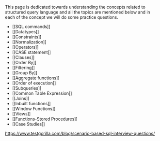This page is dedicated towards understanding the concepts related to structured query language and all the topics are mentioned below and in each of the concept we will do some practice questions.

- [[SQL commands]]
- [[Datatypes]]
- [[Constraints]]
- [[Normalization]]
- [[Operators]]
- [[CASE statement]]
- [[Clauses]]
- [[Order By]]
- [[Filtering]]
-  [[Group By]] 
- [[Aggregate functions]]
- [[Order of execution]]
- [[Subqueries]]
- [[Common Table Expression]]
- [[Joins]]
- [[Inbuilt functions]]
- [[Window Functions]]
- [[Views]]
- [[Functions-Stored Procedures]]
- [[Case Studies]]

https://www.testgorilla.com/blog/scenario-based-sql-interview-questions/